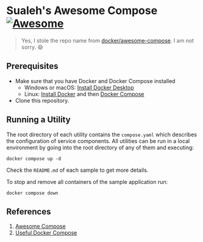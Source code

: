 # Sualeh's Awesome Compose [![Awesome](https://awesome.re/badge.svg)](https://awesome.re)

> Yes, I stole the repo name from [docker/awesome-compose](https://github.com/docker/awesome-compose). I am not sorry. :smile:

## Prerequisites

- Make sure that you have Docker and Docker Compose installed
  - Windows or macOS:
    [Install Docker Desktop](https://www.docker.com/get-started)
  - Linux: [Install Docker](https://www.docker.com/get-started) and then
    [Docker Compose](https://github.com/docker/compose)
- Clone this repository.


## Running a Utility

The root directory of each utility contains the `compose.yaml` which
describes the configuration of service components. All utilities can be run in
a local environment by going into the root directory of any of them and executing:

```console
docker compose up -d
```

Check the `README.md` of each sample to get more details.

To stop and remove all containers of the sample application run:

```console
docker compose down
```


## References

1. [Awesome Compose](https://github.com/docker/awesome-compose)
2. [Useful Docker Compose](https://github.com/RajawatBanna/useful-docker-compose)
